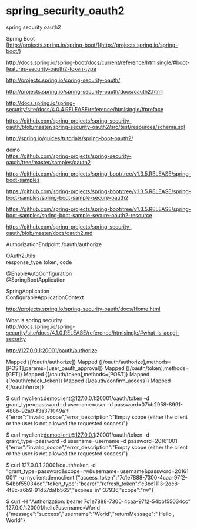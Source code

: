 # spring_security_oauth2
spring security oauth2


Spring Boot  
[http://projects.spring.io/spring-boot/](http://projects.spring.io/spring-boot/)  


http://docs.spring.io/spring-boot/docs/current/reference/htmlsingle/#boot-features-security-oauth2-token-type  

http://projects.spring.io/spring-security-oauth/  

http://projects.spring.io/spring-security-oauth/docs/oauth2.html  

http://docs.spring.io/spring-security/site/docs/4.0.4.RELEASE/reference/htmlsingle/#preface

https://github.com/spring-projects/spring-security-oauth/blob/master/spring-security-oauth2/src/test/resources/schema.sql

http://spring.io/guides/tutorials/spring-boot-oauth2/


demo  
https://github.com/spring-projects/spring-security-oauth/tree/master/samples/oauth2  

https://github.com/spring-projects/spring-boot/tree/v1.3.5.RELEASE/spring-boot-samples  

https://github.com/spring-projects/spring-boot/tree/v1.3.5.RELEASE/spring-boot-samples/spring-boot-sample-secure-oauth2  

https://github.com/spring-projects/spring-boot/tree/v1.3.5.RELEASE/spring-boot-samples/spring-boot-sample-secure-oauth2-resource  


https://github.com/spring-projects/spring-security-oauth/blob/master/docs/oauth2.md  





AuthorizationEndpoint  /oauth/authorize  

OAuth2Utils  
response_type token, code  





@EnableAutoConfiguration  
@SpringBootApplication  

SpringApplication  
ConfigurableApplicationContext  


http://projects.spring.io/spring-security-oauth/docs/Home.html  


What is spring security  
http://docs.spring.io/spring-security/site/docs/4.1.0.RELEASE/reference/htmlsingle/#what-is-acegi-security  


http://127.0.0.1:20001/oauth/authorize  


Mapped {[/oauth/authorize]}
Mapped {[/oauth/authorize],methods=[POST],params=[user_oauth_approval]}
Mapped {[/oauth/token],methods=[GET]}
Mapped {[/oauth/token],methods=[POST]}
Mapped {[/oauth/check_token]}
Mapped {[/oauth/confirm_access]}
Mapped {[/oauth/error]}




$ curl myclient:democlient@127.0.0.1:20001/oauth/token -d grant_type=password -d username=user -d password=07bb2958-8991-488b-92a9-f3a371049a1f
{"error":"invalid_scope","error_description":"Empty scope (either the client or the user is not allowed the requested scopes)"}


$ curl myclient:democlient@127.0.0.1:20001/oauth/token -d grant_type=password -d username=username -d password=20161001
{"error":"invalid_scope","error_description":"Empty scope (either the client or the user is not allowed the requested scopes)"}


$ curl 127.0.0.1:20001/oauth/token -d "grant_type=password&scope=rw&username=username&password=20161001" -u myclient:democlient
{"access_token":"7c1e7888-7300-4caa-97f2-54bbf55034cc","token_type":"bearer","refresh_token":"c3bc1113-2dc8-4f8c-a6b9-91d57dafb565","expires_in":37936,"scope":"rw"}


$ curl -H "Authorization: bearer 7c1e7888-7300-4caa-97f2-54bbf55034cc" 127.0.0.1:20001/hello?username=World
{"message":"success","username":"World","returnMessage":" Hello , World"}






